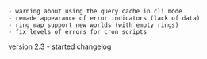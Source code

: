 	- warning about using the query cache in cli mode
	- remade appearance of error indicators (lack of data)
	- ring map support new worlds (with empty rings)
	- fix levels of errors for cron scripts
version 2.3
	- started changelog